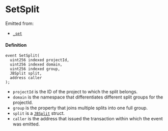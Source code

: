 # SetSplit

Emitted from:

* [`_set`](/docs/v4/deprecated/v3/api/contracts/jbsplitsstore/write/-_set.md)

#### Definition

```
event SetSplit(
  uint256 indexed projectId,
  uint256 indexed domain,
  uint256 indexed group,
  JBSplit split,
  address caller
);
```

* `projectId` is the ID of the project to which the split belongs.
* `domain` is the namespace that differentiates different split groups for the projectId.
* `group` is the property that joins multiple splits into one full group.
* `split` is a [`JBSplit`](/docs/v4/deprecated/v3/api/data-structures/jbsplit.md) struct.
* `caller` is the address that issued the transaction within which the event was emitted.
